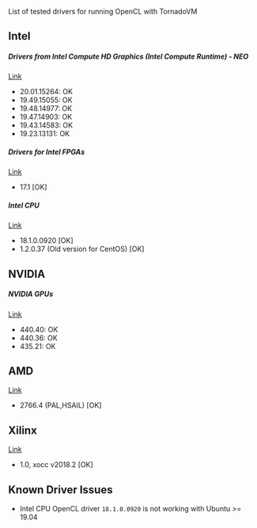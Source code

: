 List of tested drivers for running OpenCL with TornadoVM

## Intel 


##### Drivers from Intel Compute HD Graphics (Intel Compute Runtime) - NEO

[Link](https://github.com/intel/compute-runtime/releases)

* 20.01.15264: OK
* 19.49.15055: OK
* 19.48.14977: OK
* 19.47.14903: OK
* 19.43.14583: OK
* 19.23.13131: OK

##### Drivers for Intel FPGAs

[Link](http://fpgasoftware.intel.com/17.1/?edition=lite)

* 17.1 [OK]

##### Intel CPU

[Link](https://software.intel.com/en-us/articles/opencl-drivers)

* 18.1.0.0920 [OK]
* 1.2.0.37  (Old version for CentOS) [OK]

## NVIDIA 

##### NVIDIA GPUs

[Link](https://www.nvidia.com/Download/index.aspx?lang=en-us)

* 440.40: OK
* 440.36: OK 
* 435.21: OK 

## AMD

[Link](https://www.amd.com/en/support)

* 2766.4 (PAL,HSAIL) [OK]

## Xilinx

[Link](https://www.xilinx.com/products/design-tools/software-zone/sdaccel.html)

* 1.0, xocc v2018.2 [OK]

## Known Driver Issues 

* Intel CPU OpenCL driver `18.1.0.0920` is not working with Ubuntu >= 19.04